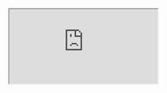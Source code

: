 <iframe id="Cubic EoS Notebook Example"
    title="Inline Frame Example"
    src="https://github.com/ypaul21/Clapeyron.jl/blob/master/examples/cubic_eos.ipynb">
</iframe>